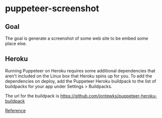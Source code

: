# puppeteer-screenshot

## Goal

The goal is generate a screenshot of some web site to be embed some place else.

## Heroku

Running Puppeteer on Heroku requires some additional dependencies that aren't included on the Linux box that Heroku spins up for you. To add the dependencies on deploy, add the Puppeteer Heroku buildpack to the list of buildpacks for your app under Settings > Buildpacks.

The url for the buildpack is https://github.com/jontewks/puppeteer-heroku-buildpack

[Reference](https://stackoverflow.com/questions/63177218/puppeteer-on-heroku-failed-to-launch-the-browser-process)
